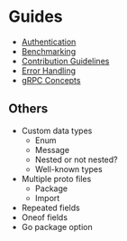 # Guides

- [Authentication](https://grpc.io/docs/guides/auth/)
- [Benchmarking](https://grpc.io/docs/guides/benchmarking/)
- [Contribution Guidelines](https://grpc.io/docs/guides/contributing/)
- [Error Handling](https://grpc.io/docs/guides/error/)
- [gRPC Concepts](https://grpc.io/docs/guides/concepts/)

## Others

- Custom data types
    - Enum
    - Message
    - Nested or not nested?
    - Well-known types
- Multiple proto files
    - Package
    - Import
- Repeated fields
- Oneof fields
- Go package option
